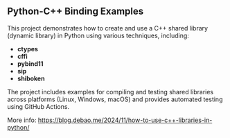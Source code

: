 ## Python-C++ Binding Examples

This project demonstrates how to create and use a C++ shared library (dynamic library) in Python using various techniques, including:

- **ctypes**
- **cffi**
- **pybind11**
- **sip**
- **shiboken**

The project includes examples for compiling and testing shared libraries across platforms (Linux, Windows, macOS) and provides automated testing using GitHub Actions.

More info: https://blog.debao.me/2024/11/how-to-use-c++-libraries-in-python/
